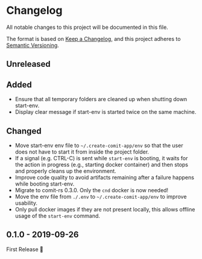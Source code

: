 # Changelog
All notable changes to this project will be documented in this file.

The format is based on [Keep a Changelog](https://keepachangelog.com/en/1.0.0/),
and this project adheres to [Semantic Versioning](https://semver.org/spec/v2.0.0.html).

## Unreleased

## Added
- Ensure that all temporary folders are cleaned up when shutting down start-env.
- Display clear message if start-env is started twice on the same machine.

## Changed
- Move start-env env file to `~/.create-comit-app/env` so that the user does not have to start it from inside the project folder.
- If a signal (e.g. CTRL-C) is sent while `start-env` is booting, it waits for the action in progress (e.g., starting docker container) and then stops and properly cleans up the environment. 
- Improve code quality to avoid artifacts remaining after a failure happens while booting start-env.
- Migrate to comit-rs 0.3.0. Only the `cnd` docker is now needed!
- Move the env file from `./.env` to `~/.create-comit-app/env` to improve usability.
- Only pull docker images if they are not present locally, this allows offline usage of the `start-env` command.

## 0.1.0 - 2019-09-26

First Release 🎉

[Unreleased]: https://github.com/comit-network/create-comit-app/compare/0.1.0...HEAD
[0.1.0]: https://github.com/comit-network/create-comit-app/releases/tag/0.1.0
